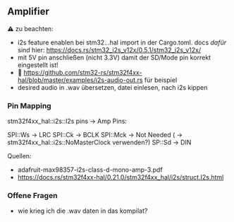 ## Amplifier
⚠️ zu beachten:

- i2s feature enablen bei stm32...hal import in der Cargo.toml. docs *dafür* sind hier: https://docs.rs/stm32_i2s_v12x/0.5.1/stm32_i2s_v12x/
- mit 5V pin anschließen (nicht 3.3V) damit der SD/Mode pin korrekt eingestellt ist! 
- 👀 https://github.com/stm32-rs/stm32f4xx-hal/blob/master/examples/i2s-audio-out.rs für beispiel
- desired audio in .wav übersetzen, datei einlesen, nach i2s kippen

### Pin Mapping
stm32f4xx_hal::i2s::I2s pins -> Amp Pins:

SPI::Ws -> LRC
SPI::Ck -> BCLK
SPI::Mck -> Not Needed ( ->  stm32f4xx_hal::i2s::NoMasterClock verwenden?)
SP::Sd -> DIN

Quellen: 
- adafruit-max98357-i2s-class-d-mono-amp-3.pdf
- https://docs.rs/stm32f4xx-hal/0.21.0/stm32f4xx_hal/i2s/struct.I2s.html

### Offene Fragen
- wie krieg ich die .wav daten in das kompilat?